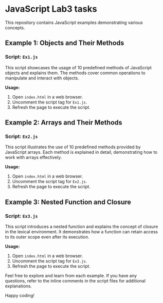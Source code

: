 # JavaScript Lab3 tasks

This repository contains JavaScript examples demonstrating various concepts.

## Example 1: Objects and Their Methods

### Script: `Ex1.js`

This script showcases the usage of 10 predefined methods of JavaScript objects and explains them. The methods cover common operations to manipulate and interact with objects.

**Usage:**
1. Open `index.html` in a web browser.
2. Uncomment the script tag for `Ex1.js`.
3. Refresh the page to execute the script.

## Example 2: Arrays and Their Methods

### Script: `Ex2.js`

This script illustrates the use of 10 predefined methods provided by JavaScript arrays. Each method is explained in detail, demonstrating how to work with arrays effectively.

**Usage:**
1. Open `index.html` in a web browser.
2. Uncomment the script tag for `Ex2.js`.
3. Refresh the page to execute the script.

## Example 3: Nested Function and Closure

### Script: `Ex3.js`

This script introduces a nested function and explains the concept of closure in the lexical environment. It demonstrates how a function can retain access to its outer scope even after its execution.

**Usage:**
1. Open `index.html` in a web browser.
2. Uncomment the script tag for `Ex3.js`.
3. Refresh the page to execute the script.

Feel free to explore and learn from each example. If you have any questions, refer to the inline comments in the script files for additional explanations.

Happy coding!
